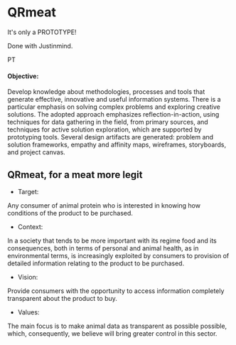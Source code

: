 # QRmeat

It's only a PROTOTYPE! 

Done with Justinmind.

PT

#### Objective:

Develop knowledge about methodologies, processes and tools that generate effective, innovative and useful information systems. There is a particular emphasis on solving complex problems and exploring creative solutions. The adopted approach emphasizes reflection-in-action, using techniques for data gathering in the field, from primary sources, and techniques for active solution exploration, which are supported by prototyping tools. Several design artifacts are generated: problem and solution frameworks, empathy and affinity maps, wireframes, storyboards, and project canvas. 

## QRmeat, for a meat more legit 

- Target:

Any consumer of animal protein who is interested in knowing how conditions of the product to be purchased.

- Context:
  
In a society that tends to be more important with its regime food and its consequences, both in terms of personal and animal health, as in environmental terms, is increasingly exploited by consumers to provision of detailed information relating to the product to be purchased.

- Vision:

Provide consumers with the opportunity to access information completely transparent about the product to buy.

- Values:
  
The main focus is to make animal data as transparent as possible possible, which, consequently, we believe will bring greater control in this sector.
